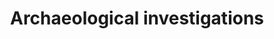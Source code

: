 ---
title: Archaeological investigations
longTitle: 'Archaeological investigations'
tags:
- gccommon
relatedTerm:
- "[[Archaeology Artefacts]]"
use:
- "[[Archaeological sites Archaeological excavation sit]]"
---
